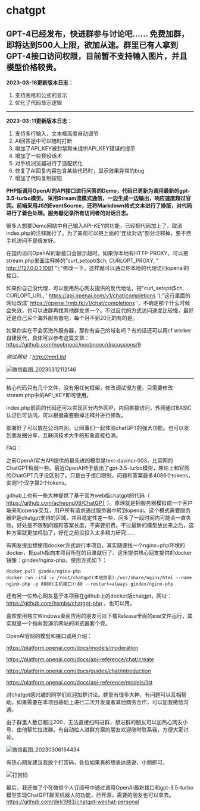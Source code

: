 # chatgpt
GPT-4已经发布，快进群参与讨论吧…… 免费加群，即将达到500人上限，欲加从速。群里已有人拿到GPT-4接口访问权限，目前暂不支持输入图片，并且模型价格较贵。
------
**2023-03-16更新版本日志：**

1. 支持表格和公式的显示
2. 优化了代码显示逻辑

------
**2023-03-11更新版本日志：**

1. 支持多行输入，文本框高度自动调节
3. AI回答途中可以随时打断
4. 增加了API_KEY被封禁和未提供API_KEY错误的提示
5. 增加了一些预设话术
6. 对手机浏览器进行了适配优化
7. 修复了AI回复内容包含某些代码时，显示效果异常的bug
8. 增加了代码复制按钮

**PHP版调用OpenAI的API接口进行问答的Demo，代码已更新为调用最新的gpt-3.5-turbo模型。
采用Stream流模式通信，一边生成一边输出，响应速度超过官网。前端采用JS的EventSource，还将Markdown格式文本进行了排版，对代码进行了着色处理。服务器记录所有访问者的对话日志。**

很多人想要Demo网站中自己输入API-KEY的功能，已经把代码加上了，取消index.php的注释就行了。为了美观可以把上面的“连续对话”部分注释掉，要不然手机访问不是很友好。

在国内访问OpenAI的新接口会提示超时，如果你本地有HTTP-PROXY，可以把stream.php里面注释掉的“curl_setopt($ch, CURLOPT_PROXY, " http://127.0.0.1:1081 ");”修改一下，这样就可以通过你本地的代理访问openai的接口。

如果你自己没代理，可以使用热心网友提供的反代地址，把“curl_setopt($ch, CURLOPT_URL, ' https://api.openai.com/v1/chat/completions ');”这行里面的网址改成' https://openai.1rmb.tk/v1/chat/completions '，不确定那个什么时候会失效，也可以进群再找其他群友求一个。不过反代的方式访问速度比较慢，最好还是自己买个海外服务器吧，每个月不到20元的有的是。

如果你实在不会买海外服务器，那你有自己的域名吗？有的话还可以用cf worker自建反代，具体可以参考这篇文章：https://github.com/noobnooc/noobnooc/discussions/9

*测试网址：http://mm1.ltd* 

![微信截图_20230312112146](https://user-images.githubusercontent.com/5563148/224522389-f60e3047-c0e6-49cd-bee7-80feaf2c86a4.png)


------

核心代码只有几个文件，没有用任何框架，修改调试很方便，只需要修改stream.php中的API_KEY即可使用。

index.php前面的代码还可以实现区分内外网IP，内网直接访问，外网通过BASIC认证后可访问。可以根据需要删掉注释并进行修改。

部署好了可以放在公司内网，让同事们一起体验chatGPT的强大功能。也可以发到朋友圈分享，互联网技术大牛的形象直接拉满。


FAQ：

之前OpenAI官方API提供的最先进的模型是text-davinci-003，比官网的ChatGPT稍弱一些。最近OpenAI终于放出了gpt-3.5-turbo模型，理论上和官网的ChatGPT几乎没区别了。只是由于接口限制，问题和答案最多4096个tokens，实测1个汉字算2个tokens。

github上也有一些大神提供了基于官方web版chatgpt的代码（ https://github.com/acheong08/ChatGPT ）。原理就是把服务器模拟成一个客户端来和openai交互，用户所有请求通过服务器中转到openai。这个模式需要服务器IP是chatgpt支持的区域，并且稳定性差一些，问多了一段时间内可能会一直失败。好处是不限制问题和答案长度，不需要扣费。不过最新的模型放出来之后，这种方案就更加鸡肋了，好在之前没投入太多精力研究……

有网友提出想使用docker方式运行本项目，其实随便找一个nginx+php环境的docker，把path指向本项目所在的目录就行了。这里提供热心网友提供的docker镜像：gindex/nginx-php。使用方式如下：

```
docker pull gindex/nginx-php
docker run -itd -v /root/chatgpt(本地目录):/usr/share/nginx/html --name nginx-php -p 8080(主机端口):80 --restart=always gindex/nginx-php
```

还有另一位热心网友基于本项目在github上的docker版chatgpt，网址：https://github.com/hsmbs/chatgpt-php ，也可以用。

喜欢使用独立Windows桌面应用的朋友可以下载Release里面的exe文件运行，其实就是一个指向我演示网站的浏览器套个壳。

OpenAI官网的模型和接口调用介绍：

https://platform.openai.com/docs/models/moderation

https://platform.openai.com/docs/api-reference/chat/create

https://platform.openai.com/docs/guides/chat/introduction

https://platform.openai.com/docs/api-reference/models/list


对chatgpt感兴趣的同学们欢迎加群讨论。群里有很多大神，有问题可以互相帮助。如果需要在本项目基础上进行二次开发或者其他商务合作，可以加我微信沟通。

由于群里人数已超过200，无法直接扫码进群，想进群的朋友可以加热心网友小号，由他帮忙拉进群。有自动拉人进群方案的朋友欢迎随时联系我，方便大家讨论。

![微信截图_20230306154434](https://user-images.githubusercontent.com/5563148/223048985-4cac05cb-acf0-4f04-aad5-1c3dcec609d0.png)


有热心网友建议我放个打赏码，各位如果真的想表达感谢，小额即可。

![打赏码](https://user-images.githubusercontent.com/5563148/222968018-9def451a-bbce-4a7e-bde6-edecc7ced40f.jpg)

最后，我还做了个在微信个人订阅号中通过调用OpenAI最新接口和gpt-3.5-turbo模型实现ChatGPT聊天机器人的功能，已开源，需要的朋友也可以拿去。
https://github.com/dirk1983/chatgpt-wechat-personal
